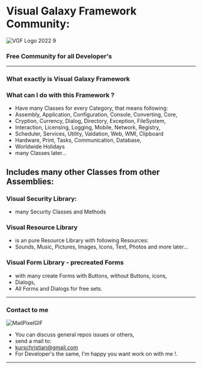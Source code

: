 # Visual Galaxy Framework Community:
![VGF Logo 2022 9](https://user-images.githubusercontent.com/40143278/152175762-3abbf383-da5e-4da9-aa29-51652d93654c.jpg)
### Free Community for all Developer's
----
### What exactly is Visual Galaxy Framework
### What can I do with this Framework ?
- Have many Classes for every Category, that means following:
- Assembly, Application, Configuration, Console, Converting, Core,
- Cryption, Currency, Dialog, Directory, Exception, FileSystem,
- Interaction, Licensing, Logging, Mobile, Network, Registry,
- Scheduler, Services, Utility, Valdation, Web, WMI, Clipboard
- Hardware, Print, Tasks, Communication, Database,
- Worldwide Holidays
- many Classes later...
## Includes many other Classes from other Assemblies:
### Visual Security Library:
- many Security Classes and Methods
### Visual Resource Library
- is an pure Resource Library with following Resources:
- Sounds, Music, Pictures, Images, Icons, Text, Photos and more later...
### Visual Form Library - precreated Forms
- with many create Forms with Buttons, without Buttons, icons,
- Dialogs,
- All Forms and Dialogs for free sets.
----
### Contact to me 
![MailPixelGIF](https://user-images.githubusercontent.com/40143278/214600440-d0285214-77d8-4394-a507-7afb8d7539ea.gif)
- You can discuss general repos issues or others,
- send a mail to: 
- kurschristian@gmail.com
- For Developer's the same, I'm happy you want work on with me !.
----


